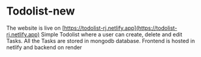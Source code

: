 # Todolist-new
The website is live on [https://todolist-rj.netlify.app](https://todolist-rj.netlify.app)
Simple Todolist where a user can create, delete and edit Tasks.
All the Tasks are stored in mongodb database.
Frontend is hosted in netlify and backend on render

